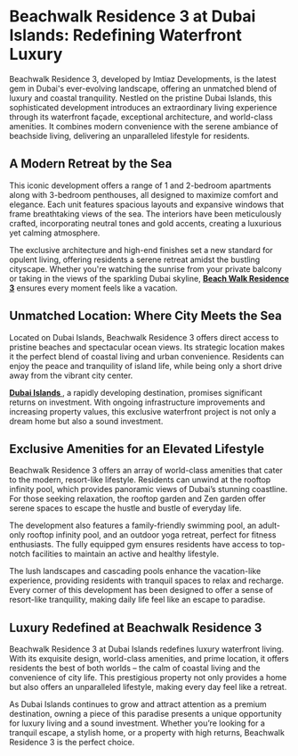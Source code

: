 <head>
  <meta charset="utf-8" />
  <meta name="viewport" content="width=device-width, initial-scale=1" />
  <meta name="google-site-verification" content="3ZfwRxupdrVnwl1Iun2TaaQQhcycUQPfMxzbQXjEpSc" />
</head>

<body>
<h1>Beachwalk Residence 3 at Dubai Islands: Redefining Waterfront Luxury</h1>
<p>Beachwalk Residence 3, developed by Imtiaz Developments, is the latest gem in Dubai's ever-evolving landscape, offering an unmatched blend of luxury and coastal tranquility. Nestled on the pristine Dubai Islands, this sophisticated development introduces an extraordinary living experience through its waterfront façade, exceptional architecture, and world-class amenities. It combines modern convenience with the serene ambiance of beachside living, delivering an unparalleled lifestyle for residents.</p>
<h2>A Modern Retreat by the Sea</h2>
<p>This iconic development offers a range of 1 and 2-bedroom apartments along with 3-bedroom penthouses, all designed to maximize comfort and elegance. Each unit features spacious layouts and expansive windows that frame breathtaking views of the sea. The interiors have been meticulously crafted, incorporating neutral tones and gold accents, creating a luxurious yet calming atmosphere.</p>
<p>The exclusive architecture and high-end finishes set a new standard for opulent living, offering residents a serene retreat amidst the bustling cityscape. Whether you're watching the sunrise from your private balcony or taking in the views of the sparkling Dubai skyline, <a href="https://www.dubaihousing-ae.com/project/beach-walk-residence-3-by-imtiaz-at-dubai-islands/"><strong>Beach Walk Residence 3</strong></a> ensures every moment feels like a vacation.</p>
<h2>Unmatched Location: Where City Meets the Sea</h2>
<p>Located on Dubai Islands, Beachwalk Residence 3 offers direct access to pristine beaches and spectacular ocean views. Its strategic location makes it the perfect blend of coastal living and urban convenience. Residents can enjoy the peace and tranquility of island life, while being only a short drive away from the vibrant city center.</p>
<p><a href="https://www.dubaihousing-ae.com/our-communities/dubai-islands/"><strong>Dubai Islands </strong></a>, a rapidly developing destination, promises significant returns on investment. With ongoing infrastructure improvements and increasing property values, this exclusive waterfront project is not only a dream home but also a sound investment.</p>
<h2>Exclusive Amenities for an Elevated Lifestyle</h2>
<p>Beachwalk Residence 3 offers an array of world-class amenities that cater to the modern, resort-like lifestyle. Residents can unwind at the rooftop infinity pool, which provides panoramic views of Dubai’s stunning coastline. For those seeking relaxation, the rooftop garden and Zen garden offer serene spaces to escape the hustle and bustle of everyday life.</p>
<p>The development also features a family-friendly swimming pool, an adult-only rooftop infinity pool, and an outdoor yoga retreat, perfect for fitness enthusiasts. The fully equipped gym ensures residents have access to top-notch facilities to maintain an active and healthy lifestyle.</p>
<p>The lush landscapes and cascading pools enhance the vacation-like experience, providing residents with tranquil spaces to relax and recharge. Every corner of this development has been designed to offer a sense of resort-like tranquility, making daily life feel like an escape to paradise.</p>
<h2>Luxury Redefined at Beachwalk Residence 3</h2>
<p>Beachwalk Residence 3 at Dubai Islands redefines luxury waterfront living. With its exquisite design, world-class amenities, and prime location, it offers residents the best of both worlds – the calm of coastal living and the convenience of city life. This prestigious property not only provides a home but also offers an unparalleled lifestyle, making every day feel like a retreat.</p>
<p>As Dubai Islands continues to grow and attract attention as a premium destination, owning a piece of this paradise presents a unique opportunity for luxury living and a sound investment. Whether you’re looking for a tranquil escape, a stylish home, or a property with high returns, Beachwalk Residence 3 is the perfect choice.</p>
</body>
</html>
